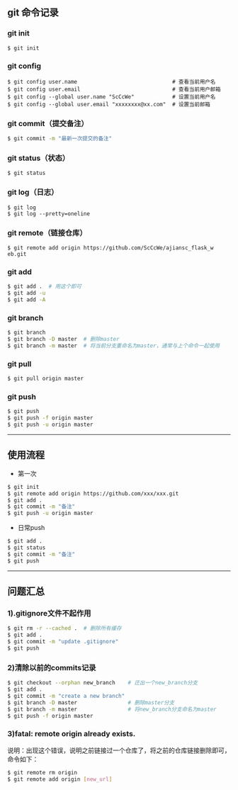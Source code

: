 ## git 命令记录

### git init
```shell
$ git init
```

### git config
```shell
$ git config user.name                              # 查看当前用户名
$ git config user.email                             # 查看当前用户邮箱
$ git config --global user.name "ScCcWe"            # 设置当前用户名
$ git config --global user.email "xxxxxxxx@xx.com"  # 设置当前邮箱
```

### git commit（提交备注）
```bash
$ git commit -m "最新一次提交的备注"
```

### git status（状态）
```shell
$ git status
```

### git log（日志）
```shell
$ git log
$ git log --pretty=oneline
```

### git remote（链接仓库）
```shell
$ git remote add origin https://github.com/ScCcWe/ajiansc_flask_w
eb.git
```

### git add
```bash
$ git add .  # 用这个即可
$ git add -u
$ git add -A
```

### git branch
```bash
$ git branch  
$ git branch -D master  # 删除master
$ git branch -m master  # 将当前分支重命名为master，通常与上个命令一起使用
```

### git pull
```bash
$ git pull origin master
```

### git push
```bash
$ git push
$ git push -f origin master
$ git push -u origin master
```
---
## 使用流程
- 第一次
```bash
$ git init
$ git remote add origin https://github.com/xxx/xxx.git
$ git add .
$ git commit -m "备注"
$ git push -u origin master
```
- 日常push
```bash
$ git add .
$ git status
$ git commit -m "备注"
$ git push
```

---
## 问题汇总

### 1).gitignore文件不起作用
```bash
$ git rm -r --cached .  # 删除所有缓存
$ git add .
$ git commit -m "update .gitignore"
$ git push
```

### 2)清除以前的commits记录
```bash
$ git checkout --orphan new_branch    # 迁出一个new_branch分支
$ git add .
$ git commit -m "create a new branch"
$ git branch -D master                # 删除master分支
$ git branch -m master                # 将new_branch分支命名为master
$ git push -f origin master  
```

### 3)fatal: remote origin already exists.  
说明：出现这个错误，说明之前链接过一个仓库了，将之前的仓库链接删除即可，命令如下：
```bash
$ git remote rm origin
$ git remote add origin [new_url]
```
